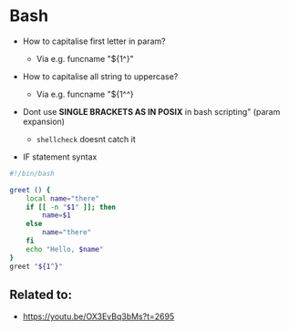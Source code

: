 # Bash

* How to capitalise first letter in param?

	* Via e.g. funcname "${1^}"

* How to capitalise all string to uppercase?

	* Via e.g. funcname "${1^^}

* Dont use **SINGLE BRACKETS AS IN POSIX** in bash scripting" (param expansion)

	* `shellcheck` doesnt catch it

* IF statement syntax

```bash
#!/bin/bash

greet () {
	local name="there"
	if [[ -n "$1" ]]; then
		name=$1
	else
		name="there"
	fi
	echo "Hello, $name"
}
greet "${1^}" 
```

## Related to:

* https://youtu.be/OX3EvBq3bMs?t=2695
